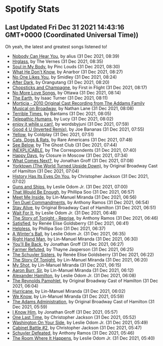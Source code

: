 
# Spotify Stats
## Last Updated Fri Dec 31 2021 14:43:16 GMT+0000 (Coordinated Universal Time))

Oh yeah, the latest and greatest songs listened to!

- [Nobody Can Hear You](https://www.last.fm/music/alius/_/Nobody+Can+Hear+You), by alius (31 Dec 2021, 08:39)
- [Hrglass](https://www.last.fm/music/The+Vernes/_/Hrglass), by The Vernes (31 Dec 2021, 08:35)
- [Soul in My Body](https://www.last.fm/music/Pinc+Louds/_/Soul+in+My+Body), by Pinc Louds (31 Dec 2021, 08:30)
- [What He Don't Know](https://www.last.fm/music/Anarbor/_/What+He+Don%27t+Know), by Anarbor (31 Dec 2021, 08:27)
- [No One Likes You](https://www.last.fm/music/Smidley/_/No+One+Likes+You), by Smidley (31 Dec 2021, 08:24)
- [After Dark](https://www.last.fm/music/Orangutang/_/After+Dark), by Orangutang (31 Dec 2021, 08:20)
- [Chopsticks and Champagne](https://www.last.fm/music/First+in+Flight/_/Chopsticks+and+Champagne), by First in Flight (31 Dec 2021, 08:17)
- [No More Love Songs](https://www.last.fm/music/Ottawa/_/No+More+Love+Songs), by Ottawa (31 Dec 2021, 08:14)
- [The Earth](https://www.last.fm/music/Isaac+Turner/_/The+Earth), by Isaac Turner (31 Dec 2021, 08:11)
- [Morticia - 2010 Original Cast Recording from The Addams Family Musical on Broadway](https://www.last.fm/music/Nathan+Lane/_/Morticia+-+2010+Original+Cast+Recording+from+The+Addams+Family+Musical+on+Broadway), by Nathan Lane (31 Dec 2021, 08:08)
- [Terrible Times](https://www.last.fm/music/Bantams/_/Terrible+Times), by Bantams (31 Dec 2021, 08:05)
- [Telepathic Humans](https://www.last.fm/music/Lucy/_/Telepathic+Humans), by Lucy (31 Dec 2021, 08:02)
- [enjoy it while u can!](https://www.last.fm/music/wordsbyjuni/_/enjoy+it+while+u+can!), by wordsbyjuni (31 Dec 2021, 07:59)
- [Good 4 U (Inverted Remix)](https://www.last.fm/music/Joe+Bananas/_/Good+4+U+(Inverted+Remix)), by Joe Bananas (31 Dec 2021, 07:55)
- [Yellow](https://www.last.fm/music/Coldplay/_/Yellow), by Coldplay (31 Dec 2021, 07:51)
- [Cats, Dogs & Rats](https://www.last.fm/music/Rare+Americans/_/Cats,+Dogs+&+Rats), by Rare Americans (31 Dec 2021, 07:48)
- [See Below](https://www.last.fm/music/The+Ghost+Club/_/See+Below), by The Ghost Club (31 Dec 2021, 07:44)
- [INEXPLICABLE](https://www.last.fm/music/The+Correspondents/_/INEXPLICABLE), by The Correspondents (31 Dec 2021, 07:40)
- [Happy Days](https://www.last.fm/music/Closure+in+Moscow/_/Happy+Days), by Closure in Moscow (31 Dec 2021, 07:34)
- [What Comes Next?](https://www.last.fm/music/Jonathan+Groff/_/What+Comes+Next%3F), by Jonathan Groff (31 Dec 2021, 07:08)
- [Yorktown (The World Turned Upside Down)](https://www.last.fm/music/Original+Broadway+Cast+of+Hamilton/_/Yorktown+(The+World+Turned+Upside+Down)), by Original Broadway Cast of Hamilton (31 Dec 2021, 07:04)
- [History Has Its Eyes On You](https://www.last.fm/music/Christopher+Jackson/_/History+Has+Its+Eyes+On+You), by Christopher Jackson (31 Dec 2021, 07:02)
- [Guns and Ships](https://www.last.fm/music/Leslie+Odom+Jr./_/Guns+and+Ships), by Leslie Odom Jr. (31 Dec 2021, 07:00)
- [That Would Be Enough](https://www.last.fm/music/Phillipa+Soo/_/That+Would+Be+Enough), by Phillipa Soo (31 Dec 2021, 06:57)
- [Meet Me Inside](https://www.last.fm/music/Lin-Manuel+Miranda/_/Meet+Me+Inside), by Lin-Manuel Miranda (31 Dec 2021, 06:56)
- [Ten Duel Commandments](https://www.last.fm/music/Anthony+Ramos/_/Ten+Duel+Commandments), by Anthony Ramos (31 Dec 2021, 06:54)
- [Stay Alive](https://www.last.fm/music/Original+Broadway+Cast+of+Hamilton/_/Stay+Alive), by Original Broadway Cast of Hamilton (31 Dec 2021, 06:51)
- [Wait For It](https://www.last.fm/music/Leslie+Odom+Jr./_/Wait+For+It), by Leslie Odom Jr. (31 Dec 2021, 06:48)
- [The Story of Tonight - Reprise](https://www.last.fm/music/Anthony+Ramos/_/The+Story+of+Tonight+-+Reprise), by Anthony Ramos (31 Dec 2021, 06:46)
- [Satisfied](https://www.last.fm/music/Ren%C3%A9e+Elise+Goldsberry/_/Satisfied), by Renée Elise Goldsberry (31 Dec 2021, 06:41)
- [Helpless](https://www.last.fm/music/Phillipa+Soo/_/Helpless), by Phillipa Soo (31 Dec 2021, 06:37)
- [A Winter's Ball](https://www.last.fm/music/Leslie+Odom+Jr./_/A+Winter%27s+Ball), by Leslie Odom Jr. (31 Dec 2021, 06:35)
- [Right Hand Man](https://www.last.fm/music/Lin-Manuel+Miranda/_/Right+Hand+Man), by Lin-Manuel Miranda (31 Dec 2021, 06:30)
- [You'll Be Back](https://www.last.fm/music/Jonathan+Groff/_/You%27ll+Be+Back), by Jonathan Groff (31 Dec 2021, 06:27)
- [Farmer Refuted](https://www.last.fm/music/Thayne+Jasperson/_/Farmer+Refuted), by Thayne Jasperson (31 Dec 2021, 06:25)
- [The Schuyler Sisters](https://www.last.fm/music/Ren%C3%A9e+Elise+Goldsberry/_/The+Schuyler+Sisters), by Renée Elise Goldsberry (31 Dec 2021, 06:22)
- [The Story Of Tonight](https://www.last.fm/music/Lin-Manuel+Miranda/_/The+Story+Of+Tonight), by Lin-Manuel Miranda (31 Dec 2021, 06:20)
- [My Shot](https://www.last.fm/music/Lin-Manuel+Miranda/_/My+Shot), by Lin-Manuel Miranda (31 Dec 2021, 06:15)
- [Aaron Burr, Sir](https://www.last.fm/music/Lin-Manuel+Miranda/_/Aaron+Burr,+Sir), by Lin-Manuel Miranda (31 Dec 2021, 06:12)
- [Alexander Hamilton](https://www.last.fm/music/Leslie+Odom+Jr./_/Alexander+Hamilton), by Leslie Odom Jr. (31 Dec 2021, 06:08)
- [The Reynolds Pamphlet](https://www.last.fm/music/Original+Broadway+Cast+of+Hamilton/_/The+Reynolds+Pamphlet), by Original Broadway Cast of Hamilton (31 Dec 2021, 06:04)
- [Hurricane](https://www.last.fm/music/Lin-Manuel+Miranda/_/Hurricane), by Lin-Manuel Miranda (31 Dec 2021, 06:02)
- [We Know](https://www.last.fm/music/Lin-Manuel+Miranda/_/We+Know), by Lin-Manuel Miranda (31 Dec 2021, 05:59)
- [The Adams Administration](https://www.last.fm/music/Original+Broadway+Cast+of+Hamilton/_/The+Adams+Administration), by Original Broadway Cast of Hamilton (31 Dec 2021, 05:59)
- [I Know Him](https://www.last.fm/music/Jonathan+Groff/_/I+Know+Him), by Jonathan Groff (31 Dec 2021, 05:57)
- [One Last Time](https://www.last.fm/music/Christopher+Jackson/_/One+Last+Time), by Christopher Jackson (31 Dec 2021, 05:52)
- [Washington On Your Side](https://www.last.fm/music/Leslie+Odom+Jr./_/Washington+On+Your+Side), by Leslie Odom Jr. (31 Dec 2021, 05:49)
- [Cabinet Battle #2](https://www.last.fm/music/Christopher+Jackson/_/Cabinet+Battle+%232), by Christopher Jackson (31 Dec 2021, 05:47)
- [Schuyler Defeated](https://www.last.fm/music/Anthony+Ramos/_/Schuyler+Defeated), by Anthony Ramos (31 Dec 2021, 05:46)
- [The Room Where It Happens](https://www.last.fm/music/Leslie+Odom+Jr./_/The+Room+Where+It+Happens), by Leslie Odom Jr. (31 Dec 2021, 05:40)
